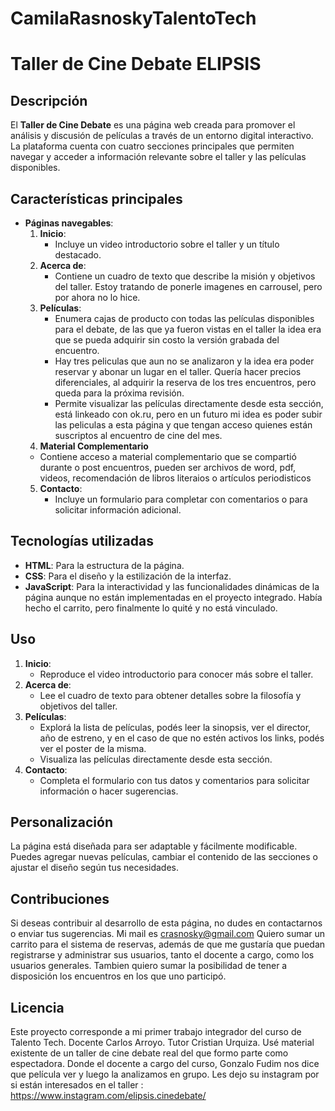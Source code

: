 # CamilaRasnoskyTalentoTech
# Taller de Cine Debate ELIPSIS

## Descripción
El **Taller de Cine Debate** es una página web creada para promover el análisis y discusión de películas a través de un entorno digital interactivo. 
La plataforma cuenta con cuatro secciones principales que permiten navegar y acceder a información relevante sobre el taller y las películas disponibles.

## Características principales
- **Páginas navegables**:
  1. **Inicio**:
     - Incluye un video introductorio sobre el taller y un título destacado.
  2. **Acerca de**:
     - Contiene un cuadro de texto que describe la misión y objetivos del taller. Estoy tratando de ponerle imagenes en carrousel, pero por ahora no lo hice.
  3. **Películas**:
     - Enumera cajas de producto con todas las películas disponibles para el debate, de las que ya fueron vistas en el taller la idea era que se pueda adquirir sin costo la versión grabada del encuentro.
     - Hay tres peliculas que aun no se analizaron y la idea era poder reservar y abonar un lugar en el taller. Quería hacer precios diferenciales, al adquirir la reserva de los tres encuentros, pero queda para la próxima revisión.
     - Permite visualizar las películas directamente desde esta sección, está linkeado con ok.ru, pero en un futuro mi idea es poder subir las peliculas a esta página y que tengan acceso quienes están suscriptos al encuentro de cine del mes.
  4. **Material Complementario**
    - Contiene acceso a material complementario que se compartió durante o post encuentros, pueden ser archivos de word, pdf, videos, recomendación de libros literaios o artículos periodisticos
  5. **Contacto**:
     - Incluye un formulario para completar con comentarios o para solicitar información adicional.

## Tecnologías utilizadas
- **HTML**: Para la estructura de la página.
- **CSS**: Para el diseño y la estilización de la interfaz.
- **JavaScript**: Para la interactividad y las funcionalidades dinámicas de la página aunque no están implementadas en el proyecto integrado. Había hecho el carrito, pero finalmente lo quité y no está vinculado.

## Uso
1. **Inicio**:
   - Reproduce el video introductorio para conocer más sobre el taller.
2. **Acerca de**:
   - Lee el cuadro de texto para obtener detalles sobre la filosofía y objetivos del taller.
3. **Películas**:
   - Explorá la lista de películas, podés leer la sinopsis, ver el director, año de estreno, y en el caso de que no estén activos los links, podés ver el poster de la misma.
   - Visualiza las películas directamente desde esta sección.
4. **Contacto**:
   - Completa el formulario con tus datos y comentarios para solicitar información o hacer sugerencias.

## Personalización
La página está diseñada para ser adaptable y fácilmente modificable. Puedes agregar nuevas películas, cambiar el contenido de las secciones o ajustar el diseño según tus necesidades.

## Contribuciones
Si deseas contribuir al desarrollo de esta página, no dudes en contactarnos o enviar tus sugerencias.
Mi mail es crasnosky@gmail.com
Quiero sumar un carrito para el sistema de reservas, además de que me gustaría que puedan registrarse y administrar sus usuarios, tanto el docente a cargo, como los usuarios generales.
Tambien quiero sumar la posibilidad de tener a disposición los encuentros en los que uno participó.

## Licencia
Este proyecto corresponde a mi primer trabajo integrador del curso de Talento Tech.
Docente Carlos Arroyo.
Tutor Cristian Urquiza.
Usé material existente de un taller de cine debate real del que formo parte como espectadora. Donde el docente a cargo del curso, Gonzalo Fudim nos dice que película ver y luego la analizamos en grupo. Les dejo su instagram por si están interesados en el taller : https://www.instagram.com/elipsis.cinedebate/ 
